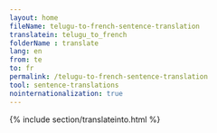 ```yaml
---
layout: home
fileName: telugu-to-french-sentence-translation
translatein: telugu_to_french
folderName : translate
lang: en
from: te
to: fr
permalink: /telugu-to-french-sentence-translation
tool: sentence-translations
nointernationalization: true
---
```

{% include section/translateinto.html %}
